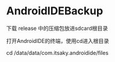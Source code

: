 # AndroidIDEBackup
下载 release 中的压缩包放进sdcard根目录

打开AndroidIDE的终端，使用cd进入根目录

cd /data/data/com.itsaky.androidide/files

